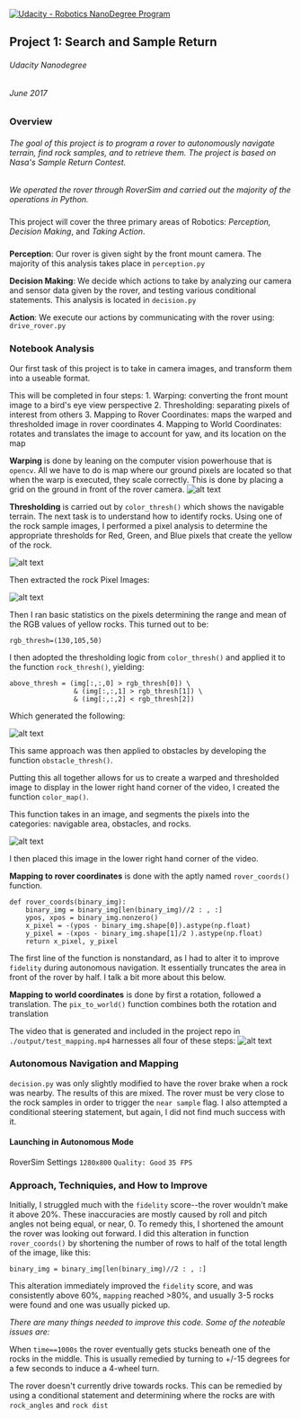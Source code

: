 [![Udacity - Robotics NanoDegree Program](https://s3-us-west-1.amazonaws.com/udacity-robotics/Extra+Images/RoboND_flag.png)](https://www.udacity.com/robotics)

## Project 1: Search and Sample Return
###### Udacity Nanodegree
###### June 2017

[//]: # (Image References)

[image1]: ./RoboticsND-Project1/misc/rockPixels.jpg
[image2]: ./RoboticsND-Project1/misc/Rock_color_analysis.jpg
[image3]: ./RoboticsND-Project1/misc/rock_thresh.jpg
[image4]: ./RoboticsND-Project1/misc/color_map.jpg
[image5]: ./RoboticsND-Project1/misc/example_grid1.jpg
[image6]: ./RoboticsND-Project1/misc/video_screenshot.jpg


###
###
###



### Overview



###### The goal of this project is to program a rover to autonomously navigate terrain, find rock samples, and to retrieve them. The project is based on Nasa's Sample Return Contest.
###
*We operated the rover through RoverSim and carried out the majority of the operations in Python.*

###
This project will cover the three primary areas of Robotics: *Perception, Decision Making*, and *Taking Action*.
###


**Perception**: Our rover is given sight by the front mount camera. The majority of this analysis takes place in `perception.py`

**Decision Making**: We decide which actions to take by analyzing our camera and sensor data given by the rover, and testing various conditional statements. This analysis is located in `decision.py`

**Action**: We execute our actions by communicating with the rover using: `drive_rover.py`

### Notebook Analysis

Our first task of this project is to take in camera images, and transform them into a useable format. 

This will be completed in four steps:
    1. Warping: converting the front mount image to a bird's eye view perspective
    2. Thresholding: separating pixels of interest from others
    3. Mapping to Rover Coordinates: maps the warped and thresholded image in rover coordinates
    4. Mapping to World Coordinates: rotates and translates the image to account for yaw, and its location on the map

**Warping** is done by leaning on the computer vision powerhouse that is `opencv`.  All we have to do is map where our ground pixels are located so that when the warp is executed, they scale correctly. This is done by placing a grid on the ground in front of the rover camera. 
![alt text][image5]

**Thresholding** is carried out by `color_thresh()` which shows the navigable terrain. The next task is to understand how to identify rocks. Using one of the rock sample images, I performed a pixel analysis to determine the appropriate thresholds for Red, Green, and Blue pixels that create the yellow of the rock. 

![alt text][image2]

Then extracted the rock Pixel Images:

![alt text][image1]

Then I ran basic statistics on the pixels determining the range and mean of the RGB values of yellow rocks. This turned out to be:

`rgb_thresh=(130,105,50)`

I then adopted the thresholding logic from `color_thresh()` and applied it to the function `rock_thresh()`, yielding:


```
above_thresh = (img[:,:,0] > rgb_thresh[0]) \
                & (img[:,:,1] > rgb_thresh[1]) \
                & (img[:,:,2] < rgb_thresh[2])
```

Which generated the following:

![alt text][image3]


This same approach was then applied to obstacles by developing the function `obstacle_thresh()`. 

Putting this all together allows for us to create a warped and thresholded image to display in the lower right hand corner of the video, I created the function `color_map()`.

This function takes in an image, and segments the pixels into the categories: navigable area, obstacles, and rocks.

![alt text][image4]

I then placed this image in the lower right hand corner of the video.



**Mapping to rover coordinates** is done with the aptly named `rover_coords()` function.

```
def rover_coords(binary_img):
    binary_img = binary_img[len(binary_img)//2 : , :]
    ypos, xpos = binary_img.nonzero()
    x_pixel = -(ypos - binary_img.shape[0]).astype(np.float)
    y_pixel = -(xpos - binary_img.shape[1]/2 ).astype(np.float)
    return x_pixel, y_pixel
```

The first line of the function is nonstandard, as I had to alter it to improve `fidelity` during autonomous navigation. It essentially truncates the area in front of the rover by half. I talk a bit more about this below.

**Mapping to world coordinates** is done by first a rotation, followed a translation. The `pix_to_world()` function combines both the rotation and translation

The video that is generated and included in the project repo in `./output/test_mapping.mp4` harnesses all four of these steps:
![alt text][image6]





### Autonomous Navigation and Mapping



`decision.py` was only slightly modified to have the rover brake when a rock was nearby. The results of this are mixed. The rover must be very close to the rock samples in order to trigger the `near sample` flag.
I also attempted a conditional steering statement, but again, I did not find much success with it.



#### Launching in Autonomous Mode







 RoverSim Settings 
`1280x800`
`Quality: Good`
`35 FPS`

### Approach, Techniquies, and How to Improve

Initially, I struggled much with the `fidelity` score--the rover wouldn't make it above 20%.  These inaccuracies are mostly caused by roll and pitch angles not being equal, or near, 0.  To remedy this, I shortened the amount the rover was looking out forward. I did this alteration in function `rover_coords()` by shortening the number of rows to half of the total length of the image, like this: 
```
binary_img = binary_img[len(binary_img)//2 : , :] 
```
This alteration immediately improved the `fidelity` score, and was consistently above 60%, `mapping` reached >80%, and usually 3-5 rocks were found and one was usually picked up.

*There are many things needed to improve this code. Some of the noteable issues are:* 


When `time==1000s` the rover eventually gets stucks beneath one of the rocks in the middle. This is usually remedied by turning to +/-15 degrees for a few seconds to 	induce a 4-wheel turn.

The rover doesn't currently drive towards rocks. This can be remedied by using a conditional statement and determining where the rocks are with `rock_angles` and `rock dist`






